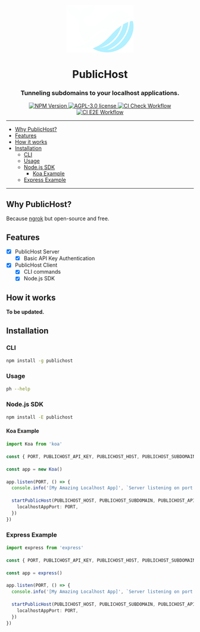 <p align="center">
  <img alt="FirePT Logo" height="128" src="https://raw.githubusercontent.com/ivangabriele/publichost/main/packages/server/public/logo.1.png" />
</p>
<h1 align="center">PublicHost</h1>
<h3 align="center">Tunneling subdomains to your localhost applications.</h3>
<p align="center">
  <a href="https://www.npmjs.com/package/publichost">
    <img alt="NPM Version" src="https://img.shields.io/npm/v/publichost?style=for-the-badge" />
  </a>
  <a href="https://github.com/ivangabriele/publichost/blob/main/LICENSE">
    <img alt="AGPL-3.0 license" src="https://img.shields.io/github/license/ivangabriele/publichost?style=for-the-badge&labelColor=000">
  </a>
  <a href="https://github.com/ivangabriele/publichost/actions?query=branch%3Amain+workflow%3ACheck">
    <img alt="CI Check Workflow" src="https://img.shields.io/github/actions/workflow/status/ivangabriele/publichost/check.yml?branch=main&label=Check&style=for-the-badge&labelColor=000">
  </a>
  <a href="https://github.com/ivangabriele/publichost/actions?query=branch%3Amain+workflow%3AE2E">
    <img alt="CI E2E Workflow" src="https://img.shields.io/github/actions/workflow/status/ivangabriele/publichost/e2e.yml?branch=main&label=E2E&style=for-the-badge&labelColor=000">
  </a>
</p>

---

- [Why PublicHost?](#why-publichost)
- [Features](#features)
- [How it works](#how-it-works)
- [Installation](#installation)
  - [CLI](#cli)
  - [Usage](#usage)
  - [Node.js SDK](#nodejs-sdk)
    - [Koa Example](#koa-example)
  - [Express Example](#express-example)

---

## Why PublicHost?

Because [ngrok](https://ngrok.com) but open-source and free.

## Features

- [x] PublicHost Server
  - [x] Basic API Key Authentication
- [x] PublicHost Client
  - [x] CLI commands
  - [x] Node.js SDK

## How it works

**To be updated.**

<!-- ```mermaid
sequenceDiagram
    participant User as User Browser
    participant Server as PublicHost Server
    participant Client as PublicHost Client
    participant App as Local Application (localhost:8080)

    User->>Server: 1. HTTP Request (GET /hi) to http://default.localhost:3000/hi
    Server->>Client: 2. Forward request via WebSocket
    Client->>App: 3. Forward request to http://localhost:8080/hi
    App->>Client: 4. Local Application processes and sends response
    Client->>Server: 5. Forward response via WebSocket
    Server->>User: 6. HTTP Response (200 OK)
``` -->

## Installation

### CLI

```sh
npm install -g publichost
```

### Usage

```sh
ph --help
```

### Node.js SDK

```sh
npm install -E publichost
```

#### Koa Example

```ts
import Koa from 'koa'

const { PORT, PUBLICHOST_API_KEY, PUBLICHOST_HOST, PUBLICHOST_SUBDOMAIN } = process.env

const app = new Koa()

app.listen(PORT, () => {
  console.info('[My Amazing Localhost App]', `Server listening on port ${PORT}.`)

  startPublicHost(PUBLICHOST_HOST, PUBLICHOST_SUBDOMAIN, PUBLICHOST_API_KEY, {
    localhostAppPort: PORT,
  })
})
```

### Express Example

```ts
import express from 'express'

const { PORT, PUBLICHOST_API_KEY, PUBLICHOST_HOST, PUBLICHOST_SUBDOMAIN } = process.env

const app = express()

app.listen(PORT, () => {
  console.info('[My Amazing Localhost App]', `Server listening on port ${PORT}.`)

  startPublicHost(PUBLICHOST_HOST, PUBLICHOST_SUBDOMAIN, PUBLICHOST_API_KEY, {
    localhostAppPort: PORT,
  })
})
```
